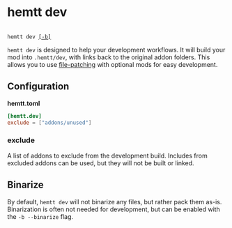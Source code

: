 # hemtt dev

<code>
hemtt dev <a href="#binarize">[-b]</a>
</code>

`hemtt dev` is designed to help your development workflows. It will build your mod into `.hemtt/dev`, with links back to the original addon folders. This allows you to use [file-patching](#file-patching) with optional mods for easy development.

## Configuration

**hemtt.toml**

```toml
[hemtt.dev]
exclude = ["addons/unused"]
```

### exclude

A list of addons to exclude from the development build. Includes from excluded addons can be used, but they will not be built or linked.

## Binarize

By default, `hemtt dev` will not binarize any files, but rather pack them as-is. Binarization is often not needed for development, but can be enabled with the `-b --binarize` flag.
